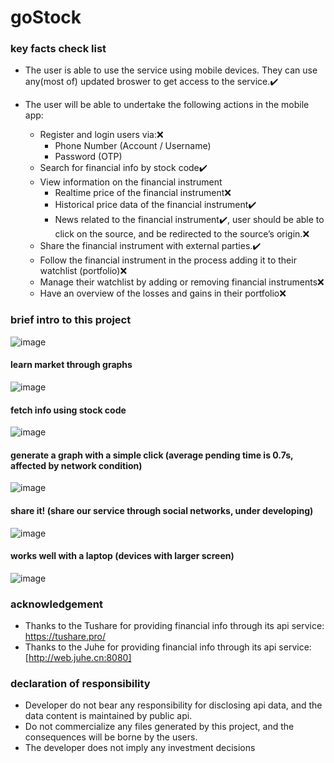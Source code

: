 # goStock
### key facts check list
* The user is able to use the service using mobile devices. They can use any(most of) updated broswer to get access to the service.✔️

* The user will be able to undertake the following actions in the mobile app:
  * Register and login users via:❌
    * Phone Number (Account / Username)
    * Password (OTP)
  * Search for financial info by stock code✔️
  * View information on the financial instrument
    * Realtime price of the financial instrument❌
    * Historical price data of the financial instrument✔️
    * News related to the financial instrument✔️, user should be able to click on the source, and be redirected to the source’s origin.❌
  * Share the financial instrument with external parties.✔️
  * Follow the financial instrument in the process adding it to their watchlist (portfolio)❌
  * Manage their watchlist by adding or removing financial instruments❌
  * Have an overview of the losses and gains in their portfolio❌
### brief intro to this project
![image](https://user-images.githubusercontent.com/78016917/175942048-0a763497-2161-4328-80cf-b29dcdc545ad.png)
#### learn market through graphs
![image](https://user-images.githubusercontent.com/78016917/175943501-b2fdf96a-be41-4ce5-bea4-994145dc7d92.png)
#### fetch info using stock code
![image](https://user-images.githubusercontent.com/78016917/175943727-bfd95db5-7266-49ea-b9e5-d765464ddfe8.png)
#### generate a graph with a simple click (average pending time is 0.7s, affected by network condition)
![image](https://user-images.githubusercontent.com/78016917/175943908-d80138e4-2bfa-424d-9fb3-3e7a6f48f136.png)
#### share it! (share our service through social networks, under developing)
![image](https://user-images.githubusercontent.com/78016917/175944192-5abd3b83-95e7-4a0c-9799-a5ec1bec3fb5.png)
#### works well with a laptop (devices with larger screen)
![image](https://user-images.githubusercontent.com/78016917/175946305-5edefe0e-656f-43a6-b991-1df0f32bc2ff.png)

### acknowledgement
- Thanks to the Tushare for providing financial info through its api service: https://tushare.pro/
- Thanks to the Juhe for providing financial info through its api service: [http://web.juhe.cn:8080]
### declaration of responsibility
- Developer do not bear any responsibility for disclosing api data, and the data content is maintained by public api.
- Do not commercialize any files generated by this project, and the consequences will be borne by the users.
- The developer does not imply any investment decisions
